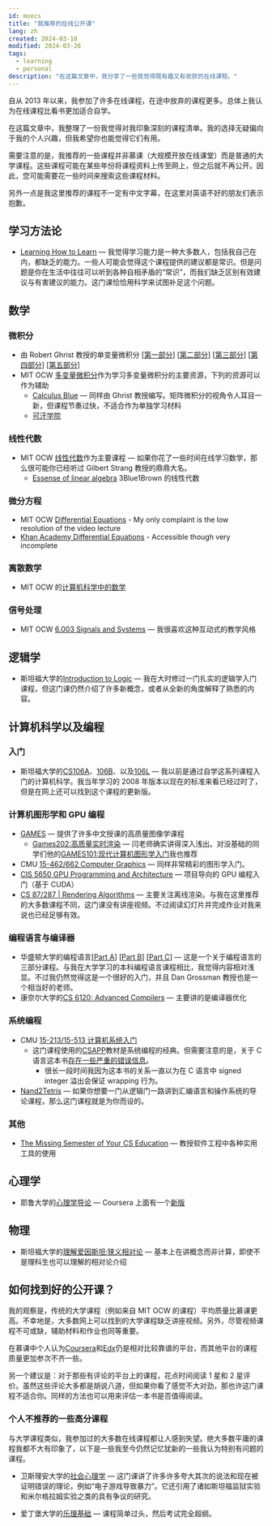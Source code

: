 ```yaml
---
id: moocs
title: "我推荐的在线公开课"
lang: zh
created: 2024-03-18
modified: 2024-03-26
tags:
  - learning
  - personal
description: "在这篇文章中，我分享了一些我觉得既有趣又有收获的在线课程。"
---
```


自从 2013 年以来，我参加了许多在线课程，在途中放弃的课程更多。总体上我认为在线课程比看书更加适合自学。

在这篇文章中，我整理了一份我觉得对我印象深刻的课程清单。我的选择无疑偏向于我的个人兴趣，但我希望你也能觉得它们有用。

需要注意的是，我推荐的一些课程并非慕课（大规模开放在线课堂）而是普通的大学课程。这些课程可能在某些年份将课程资料上传至网上，但之后就不再公开。因此，您可能需要花一些时间来搜索这些课程材料。

另外一点是我这里推荐的课程不一定有中文字幕，在这里对英语不好的朋友们表示抱歉。

## 学习方法论

- [Learning How to Learn](https://www.coursera.org/learn/learning-how-to-learn) — 我觉得学习能力是一种大多数人，包括我自己在内，都缺乏的能力。一些人可能会觉得这个课程提供的建议都是常识。但是问题是你在生活中往往可以听到各种自相矛盾的“常识”，而我们缺乏区别有效建议与有害建议的能力。这门课恰恰用科学来试图补足这个问题。

## 数学

### 微积分

- 由 Robert Ghrist 教授的单变量微积分 [[第一部分](https://www.coursera.org/learn/single-variable-calculus)] [[第二部分](https://www.coursera.org/learn/differentiation-calculus)] [[第三部分](https://www.coursera.org/learn/integration-calculus)] [[第四部分](https://www.coursera.org/learn/applications-calculus)] [[第五部分](https://www.coursera.org/learn/discrete-calculus)]
- MIT OCW [多变量微积分](https://ocw.mit.edu/courses/18-02sc-multivariable-calculus-fall-2010/)作为学习多变量微积分的主要资源，下列的资源可以作为辅助
  - [Calculus Blue](https://www2.math.upenn.edu/~ghrist/BLUE.html) — 同样由 Ghrist 教授编写。矩阵微积分的视角令人耳目一新，但课程节奏过快，不适合作为单独学习材料
  - [可汗学院](https://www.khanacademy.org/math/multivariable-calculus)

### 线性代数

- MIT OCW [线性代数](https://ocw.mit.edu/courses/18-06sc-linear-algebra-fall-2011/)作为主要课程 — 如果你花了一些时间在线学习数学，那么很可能你已经听过 Gilbert Strang 教授的鼎鼎大名。
  - [Essense of linear algebra](https://www.youtube.com/playlist?list=PLZHQObOWTQDPD3MizzM2xVFitgF8hE_ab) 3Blue1Brown 的线性代数

### 微分方程

- MIT OCW [Differential Equations](https://ocw.mit.edu/courses/18-03sc-differential-equations-fall-2011/) - My only complaint is the low resolution of the video lecture
- [Khan Academy Differential Equations](https://www.khanacademy.org/math/differential-equations) - Accessible though very incomplete

### 离散数学

- MIT OCW 的[计算机科学中的数学](https://ocw.mit.edu/courses/6-042j-mathematics-for-computer-science-spring-2015/)

### 信号处理

- MIT OCW [6.003 Signals and Systems](https://ocw.mit.edu/courses/6-003-signals-and-systems-fall-2011/) — 我很喜欢这种互动式的教学风格

## 逻辑学

- 斯坦福大学的[Introduction to Logic](http://intrologic.stanford.edu/homepage/index.html) — 我在大时修过一门扎实的逻辑学入门课程，但这门课仍然介绍了许多新概念，或者从全新的角度解释了熟悉的内容。

## 计算机科学以及编程

### 入门

- 斯坦福大学的[CS106A](https://web.stanford.edu/class/cs106a/)、[106B](http://web.stanford.edu/class/cs106b/)、以及[106L](https://learncs.me/stanford/cs106l) — 我以前是通过自学这系列课程入门的计算机科学。我当年学习的 2008 年版本以现在的标准来看已经过时了，但是在网上还可以找到这个课程的更新版。

### 计算机图形学和 GPU 编程

- [GAMES](https://games-cn.org/) — 提供了许多中文授课的高质量图像学课程
  - [Games202:高质量实时渲染](https://games-cn.org/games202/) — 闫老师确实讲得深入浅出。对没基础的同学们他的[GAMES101:现代计算机图形学入门](https://games-cn.org/intro-graphics/)我也推荐
- CMU [15-462/662 Computer Graphics](https://www.youtube.com/playlist?list=PL9_jI1bdZmz2emSh0UQ5iOdT2xRHFHL7E) — 同样非常精彩的图形学入门。
- [CIS 5650 GPU Programming and Architecture](https://cis565-fall-2023.github.io/) — 项目导向的 GPU 编程入门（基于 CUDA）
- [CS 87/287 | Rendering Algorithms](https://cs87-dartmouth.github.io/Fall2022/) — 主要关注离线渲染。与我在这里推荐的大多数课程不同，这门课没有讲座视频。不过阅读幻灯片并完成作业对我来说也已经足够有效。

### 编程语言与编译器

- 华盛顿大学的编程语言[[Part A](https://www.coursera.org/learn/programming-languages)] [[Part B](https://www.coursera.org/learn/programming-languages-part-b)] [[Part C](https://www.coursera.org/learn/programming-languages-part-c)] — 这是一个关于编程语言的三部分课程。与我在大学学习的本科编程语言课程相比，我觉得内容相对浅显。不过我仍然觉得这是一个很好的入门，并且 Dan Grossman 教授也是一个相当好的老师。
- 康奈尔大学的[CS 6120: Advanced Compilers](https://www.cs.cornell.edu/courses/cs6120/2023fa/self-guided/) — 主要讲的是编译器优化

### 系统编程

- CMU [15-213/15-513 计算机系统入门](https://www.cs.cmu.edu/~213/)
  - 这门课程使用的[CSAPP](http://csapp.cs.cmu.edu/3e/labs.html)教材是系统编程的经典。但需要注意的是，关于 C 语言这本书[存在一些严重的错误信息](https://blog.regehr.org/archives/1393)。
    - 很长一段时间我因为这本书的关系一直以为在 C 语言中 signed integer 溢出会保证 wrapping 行为。
- [Nand2Tetris](https://www.nand2tetris.org/) — 如果你想要一门从逻辑门一路讲到汇编语言和操作系统的导论课程，那么这门课程就是为你而设的。

### 其他

- [The Missing Semester of Your CS Education](https://missing.csail.mit.edu/) — 教授软件工程中各种实用工具的使用

## 心理学

- 耶鲁大学的[心理学导论](https://oyc.yale.edu/introduction-psychology/psyc-110) — Coursera 上面有一个[新版](https://www.coursera.org/learn/introduction-psychology)

## 物理

- 斯坦福大学的[理解爱因斯坦:狭义相对论](https://www.coursera.org/learn/einstein-relativity) — 基本上在讲概念而非计算，即使不是理科生也可以理解的相对论介绍

## 如何找到好的公开课？

我的观察是，传统的大学课程（例如来自 MIT OCW 的课程）平均质量比慕课更高。不幸地是，大多数网上可以找到的大学课程缺乏讲座视频。另外，尽管视频课程不可或缺，辅助材料和作业也同等重要。

在慕课中个人认为[Coursera](https://www.coursera.org/)和[Edx](https://www.edx.org/)仍是相对比较靠谱的平台，而其他平台的课程质量更加参次不齐一些。

另一个建议是：对于那些有评论的平台上的课程，花点时间阅读 1 星和 2 星评价。虽然这些评论大多都是胡说八道，但如果你看了感觉不大对劲，那也许这门课程不适合你。同样的方法也可以用来评估一本书是否值得阅读。

### 个人不推荐的一些高分课程

与大学课程类似，我参加过的大多数在线课程都让人感到失望。绝大多数平庸的课程我都不大有印象了，以下是一些我至今仍然记忆犹新的一些我认为特别有问题的课程。

- 卫斯理安大学的[社会心理学](https://www.coursera.org/learn/social-psychology) — 这门课讲了许多许多夸大其次的说法和现在被证明错误的理论，例如“电子游戏导致暴力”。它还引用了诸如斯坦福监狱实验和米尔格拉姆实验之类的具有争议的研究。

- 爱丁堡大学的[乐理基础](https://www.coursera.org/learn/edinburgh-music-theory) — 课程简单过头，然后考试完全超纲。
